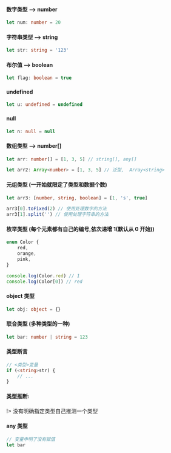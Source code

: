 #### 数字类型 --> number

```typescript
let num: number = 20
```

#### 字符串类型 --> string

```typescript
let str: string = '123'
```

#### 布尔值 --> boolean

```typescript
let flag: boolean = true
```

#### undefined

```typescript
let u: undefined = undefined
```

#### null

```typescript
let n: null = null
```

#### 数组类型 --> number[]

```typescript
let arr: number[] = [1, 3, 5] // string[], any[]

let arr2: Array<number> = [1, 3, 5] // 泛型,  Array<string>
```

#### 元组类型 (一开始就限定了类型和数据个数)

```typescript
let arr3: [number, string, boolean] = [1, 's', true]

arr3[0].toFixed(2) // 使用处理数字的方法
arr3[1].split('') // 使用处理字符串的方法
```

#### 枚举类型 (每个元素都有自己的编号,依次递增 1(默认从 0 开始))

```typescript
enum Color {
    red,
    orange,
    pink,
}

console.log(Color.red) // 1
console.log(Color[0]) // red
```

#### object 类型

```typescript
let obj: object = {}
```

#### 联合类型 (多种类型的一种)

```typescript
let bar: number | string = 123
```

#### 类型断言

```typescript
// <类型>变量
if (<string>str) {
    // ...
}
```

#### 类型推断:

!> 没有明确指定类型自己推测一个类型

#### any 类型

```typescript
// 变量申明了没有赋值
let bar
```
